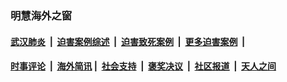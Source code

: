 
### 明慧海外之窗

####  [武汉肺炎](indexes/365.md?t=01140500) &nbsp;|&nbsp;  [迫害案例综述](indexes/328.md?t=01140500) &nbsp;|&nbsp; [迫害致死案例](indexes/277.md?t=01140500)  &nbsp;|&nbsp; [更多迫害案例](indexes/81.md?t=01140500)  &nbsp;|&nbsp; 
####  [时事评论](indexes/251.md?t=01140500) &nbsp;|&nbsp; [海外简讯](indexes/245.md?t=01140500)&nbsp;|&nbsp;  [社会支持](indexes/140.md?t=01140500) &nbsp;|&nbsp; [褒奖决议](indexes/282.md?t=01140500) &nbsp;|&nbsp; [社区报道](indexes/91.md?t=01140500)  &nbsp;|&nbsp; [天人之间](indexes/78.md?t=01140500) 

